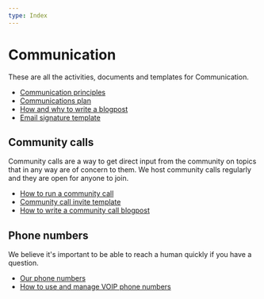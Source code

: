 ```yaml
---
type: Index
---
```


# Communication

These are all the activities, documents and templates for Communication.

* [Communication principles](communication-principles.md)
* [Communications plan](communications-plan.md)
* [How and why to write a blogpost](blogging.md)
* [Email signature template](email-signature-template.md)

## Community calls

Community calls are a way to get direct input from the community on topics that in any way are of concern to them. We host community calls regularly and they are open for anyone to join.

* [How to run a community call](run-a-community-call.md)
* [Community call invite template](community-call-invite-template.md)
* [How to write a community call blogpost](community-call-blogposts.md)

## Phone numbers

We believe it's important to be able to reach a human quickly if you have a question.

* [Our phone numbers](phone-numbers.md)
* [How to use and manage VOIP phone numbers](managing-voip-phone-numbers.md)
